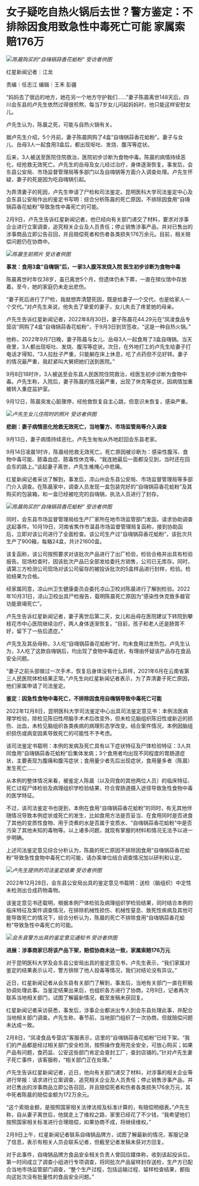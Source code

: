 # 女子疑吃自热火锅后去世？警方鉴定：不排除因食用致急性中毒死亡可能 家属索赔176万

![](https://inews.gtimg.com/newsapp_bt/0/15655664524/1000)_陈晨购买的“自嗨锅蒜香花蛤粉”
受访者供图_

红星新闻记者｜江龙

责编｜任志江 编辑｜王禾 彭疆

“妈妈去了很远的地方，她在另一个地方守护我们……”妻子陈晨离世148天后，四川会东县的卢先生依然过得很煎熬，每当7岁女儿问起妈妈时，他只能这样安慰女儿。

卢先生认为，陈晨之死，可能与自热火锅有关。

据卢先生介绍，5个月前，妻子陈晨网购了4盒“自嗨锅蒜香花蛤粉”。妻子与女儿、岳母3人一起食用3盒后，都出现呕吐、发烧、腹泻等症状。

后来，3人被送至医院住院救治，医院初步诊断为食物中毒。陈晨的病情持续恶化，经抢救无效死亡。卢先生的岳母及女儿经过治疗，身体逐渐恢复。事发后，会东县公安局、市场监督管理局等多部门以及自嗨锅等方面介入调查处理。卢先生怀疑，妻子的死是因为吃自嗨锅引起。

为弄清妻子的死因，卢先生申请了尸检和司法鉴定。昆明医科大学司法鉴定中心及会东县公安局作出的鉴定书写明：综合分析陈晨的死亡原因，不排除因食用“自嗨锅蒜香花蛤粉”导致急性中毒死亡的可能。

2月9日，卢先生告诉红星新闻记者，他已经向有关部门递交了材料，要求对涉事企业进行立案调查，追究相关企业及人员责任；停止销售涉事产品，并对已售出的涉事商品立即公告召回，并且赔偿死者和伤者各类损失176万余元。目前，相关赔偿问题仍在协商中。

![](https://inews.gtimg.com/newsapp_bt/0/15655664548/1000)_陈晨生前照片 受访者供图_

**事发：食用3盒“自嗨锅”后，一家3人腹泻发烧入院 医生初步诊断为食物中毒**

陈晨离世时年仅38岁，虽已离世5个月，但遗体仍未下葬，一直在殡仪馆中存放着。至今，她的家庭仍未走出悲伤。

“妻子死后进行了尸检，我就想弄清楚死因，既是给妻子一个交代，也是给家人一个交代。”对卢先生来说，他失去了挚爱的妻子，女儿失去了疼爱她的母亲。

卢先生告诉红星新闻记者，2022年8月30日，妻子陈晨花44.29元在“凤凌食品专营店”网购了4盒“自嗨锅蒜香花蛤粉”，于9月3日到货签收，“这是一种自热火锅。”

他称，2022年9月7日晚，妻子陈晨与女儿、岳母3人一起食用了3盒自嗨锅。当天夜里，3人都出现呕吐、发烧、腹泻等症状。次日，在外地打工的卢先生给妻子打电话才得知，“3人拉肚子严重，只能躺在床上休息，吃了点药但不见好转。妻子的情况最严重，我赶紧叫大舅把她们送到医院。”

9月8日18时许，3人被送至会东县人民医院住院救治，经医生初步诊断为食物中毒。卢先生称，入院后，妻子陈晨的情况最严重，出现了休克等症状，因病情加重被转入重症监护室。

9月12日，陈晨突发心脏骤停，经抢救恢复自主心跳，但意识未恢复，感染严重。

![](https://inews.gtimg.com/newsapp_bt/0/15655664552/1000)_卢先生女儿住院时的照片 受访者供图_

**悲剧：妻子病情恶化抢救无效死亡，当地警方、市场监管局等介入调查**

9月13日，妻子病情持续恶化，卢先生匆匆从外地赶回会东县老家。

9月14日凌晨1时许，陈晨经抢救无效死亡。死亡原因被诊断为：感染性腹泻、食物中毒可能、脓毒血症、脓毒性休克等。“我连她最后一面都没见到，当时还在回会东的路上。”谈起妻子离世，卢先生难掩心中悲痛。

红星新闻记者采访了解到，事发后，凉山州会东县公安局、市场监督管理局等多部门介入调查。在陈晨家中，调查人员发现一盒包装完好的“自嗨锅蒜香花蛤粉”及其购买的包装箱，和一盒已经被吃完的自嗨锅，执法人员进行了封存。

![](https://inews.gtimg.com/newsapp_bt/0/15655664554/1000)_陈晨购买的“自嗨锅蒜香花蛤粉”
受访者供图_

同时，会东县市场监督管理局给生产厂家所在地市场监管部门发函，请求协助调查这起事件。10月19日，河南省焦作市温县市场监督管理局复函称，接到协助函后，立即对该公司进行了全面检查。该公司生产过“自嗨锅蒜香花蛤粉”，该批次共生产了900箱，每箱24盒，共计21600盒。

该复函称，该公司按照要求对该批次产品进行了出厂检验，检验合格并出具有检验报告。现场检查时，因该批次产品已全部发给委托方销售，公司已无库存。同时，请第三方检测公司现场对该公司留存的被投诉批次的5盒样品进行封样，检验。检验结果为合格。

经家属同意，凉山州卫生健康委员会委托凉山卫校对陈晨进行了解剖检验。2022年10月31日，凉山卫校出具尸检报告，载明陈晨死亡原因为“感染性休克致多器官功能衰竭死亡”。

卢先生告诉红星新闻记者，妻子离世后第二天，女儿和岳母在医院建议下转院到攀枝花市中心医院继续治疗，两人身体逐渐恢复。“目前，孩子和老人还是肠胃不好，留下了一些后遗症。”

卢先生及其岳母称，3人吃“自嗨锅蒜香花蛤粉”时，均未食用过发热包。卢先生认为，3人吃了这款自嗨锅后，均出现了食物中毒症状，有理由怀疑该产品存在食品安全问题。

“妻子之前头部做过一次手术，恢复后身体没有什么异样，2021年6月在云南省第三人民医院体检结果正常。”卢先生向红星新闻记者表示，为了弄清妻子死亡原因，他们家属申请了司法鉴定。

**鉴定：因急性食物中毒死亡，不排除因食用自嗨锅导致中毒死亡可能**

2022年12月8日，昆明医科大学司法鉴定中心出具司法鉴定意见书：本例法医病理学检验，除检见陈旧性颅脑手术术后改变外，但未检见脑组织陈旧性或新近的损伤、出血，未检见脑组织各类疾病的病理形态学改变。结合案件情况，本例因脑组织损伤或病变因素导致死亡的可能性不予考虑。

该司法鉴定书载明：本例的发病及死亡具有以下症状特征及尸体检验特征：3人共同食用“自嗨锅蒜香花蛤粉”后集体发病；3个食用者均出现不同程度的胃肠道症状，主要表现为腹痛和腹泻症状；食用量少者先后出现症状，食用量多者（陈晨）发生死亡……

从本例的整体情况来看，被鉴定人陈晨（以及同食的其他两位人员）的临床特征、死亡过程尸体检验及病理组织学检验结果，符合胃肠道摄入途径导致急性食物中毒的医学特征。

不过，该司法鉴定书也提到，本例在食用“自嗨锅蒜香花蛤粉”的同时，有无其他伴随情况导致本例症状或死亡的发生，比如食用方法是否妥当、在食用同时是否进食了其他的变质性食物、用于烫煮的水是否属于变质水、“自嗨锅蒜香花蛤粉”中是否污染了其他未知的毒物等。以上诸多问题，就现有掌握的材料和情况无法予以进一步明确。

上述司法鉴定意见综合分析认为，陈晨的死亡原因不排除因食用“自嗨锅蒜香花蛤粉”导致急性食物中毒死亡的可能，请办案单位结合调查情况加以研判和认定。

![](https://inews.gtimg.com/newsapp_bt/0/15655664596/1000)_卢先生提供的司法鉴定结果 受访者供图_

2022年12月28日，会东县公安局出具的鉴定意见书载明：送检（脑组织）中定性未检测出合成药物毒物。

该鉴定意见书还载明，根据本例尸体检验及病理组织学检验结果，同时结合本例的临床特征及案件调查情况，在排除机械性损伤、机械性窒息、致死性疾病及其他可能导致死亡的情况下，综合分析认为，陈晨的死亡不排除食用“自嗨锅蒜香花蛤粉”导致急性中毒死亡的可能。

![](https://inews.gtimg.com/newsapp_bt/0/15655664599/1000)_会东县警方出具的鉴定意见通知书
受访者供图_

**进展：涉事商家已将该产品下架，赔偿协商未达一致，家属索赔176万元**

对于昆明医科大学及会东县公安局出具的鉴定意见书，卢先生表示，“我们家属对鉴定的结果表示认可，警方排除了他人投毒等情况，我们对结论没有异议。”

近日，红星新闻记者从会东县有关部门了解到，事发后，当地有关部门一直在积极协调处理此事。当鉴定结果出来后，也组织各方进行了协商。2月9日，记者再次联系当地相关部门，试图了解最新情况，截至发稿未获回复。

红星新闻记者采访获悉，事发后，涉事企业都派出专人到会东县处理此事，并配合当地相关部门调查。卢先生称，春节前，当地部门组织了一次协商，但就赔偿问题未达成一致。

2月8日，“凤凌食品专营店”客服表示，店里的“自嗨锅蒜香花蛤粉”已经下架。“我们的产品都是经过相关部门安全检测，按照操作食用完全安全，可放心购买；如果产品有问题，食药监、公安这些部门肯定会查封工厂，查封店铺的。”针对卢先生妻子死亡事件，该客服称，“相关部门正在处理。”

卢先生告诉红星新闻记者，近日，他向有关部门递交了材料，对涉事的相关企业等进行举报：请求进行立案调查，追究相关企业及人员责任；停止销售涉事产品，并对已售出的涉事商品立即公告召回，并且赔偿死者和伤者各类损失176余万元，其中死者陈晨的赔偿金额为172万余元。

“这个索赔金额，是按照国家相关法律法规及标准计算的，有赔偿明细表。”卢先生称，自从妻子离世后，他就走上了维权之路，家里已经花了不少钱，“我希望他们按照国家相关标准进行合理赔偿，如果协商不成，将继续维权。”

2月9日上午，红星新闻记者联系自嗨锅品牌方，试图了解最新的情况，客服记录了信息，表示有相关人员会联系记者，但截至记者发稿未获对方回复。

对于此事件，自嗨锅品牌方食品安全相关负责人曾回应媒体称，收到该起投诉后，第一时间成立了调查小组进行专项调查，将同批次产品留样封存送检，生产方已配合当地市场监管部门调查，“整个生产过程，包括运输过程、留样检查结果，都指向这批次没有批量性的食品安全问题。”

